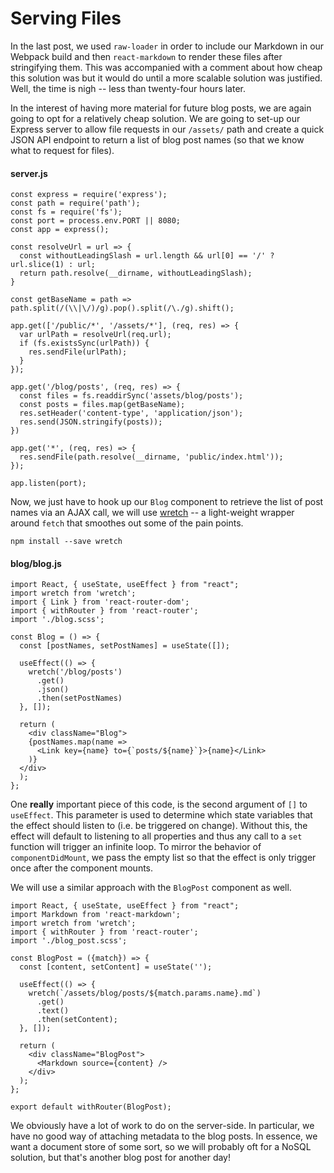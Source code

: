 # Serving Files

In the last post, we used `raw-loader` in order to include our Markdown in our Webpack build and then `react-markdown` to render these files after stringifying them. This was accompanied with a comment about how cheap this solution was but it would do until a more scalable solution was justified. Well, the time is nigh -- less than twenty-four hours later. 

In the interest of having more material for future blog posts, we are again going to opt for a relatively cheap solution. We are going to set-up our Express server to allow file requests in our `/assets/` path and create a quick JSON API endpoint to return a list of blog post names (so that we know what to request for files).

#### server.js
```
const express = require('express');
const path = require('path');
const fs = require('fs');
const port = process.env.PORT || 8080;
const app = express();

const resolveUrl = url => {
  const withoutLeadingSlash = url.length && url[0] == '/' ? url.slice(1) : url;
  return path.resolve(__dirname, withoutLeadingSlash);
}

const getBaseName = path => path.split(/(\\|\/)/g).pop().split(/\./g).shift();

app.get(['/public/*', '/assets/*'], (req, res) => {
  var urlPath = resolveUrl(req.url);
  if (fs.existsSync(urlPath)) {
    res.sendFile(urlPath);
  }
});

app.get('/blog/posts', (req, res) => {
  const files = fs.readdirSync('assets/blog/posts');
  const posts = files.map(getBaseName);
  res.setHeader('content-type', 'application/json');
  res.send(JSON.stringify(posts));
})

app.get('*', (req, res) => {
  res.sendFile(path.resolve(__dirname, 'public/index.html'));
});

app.listen(port);
```

Now, we just have to hook up our `Blog` component to retrieve the list of post names via an AJAX call, we will use [wretch](https://github.com/elbywan/wretch) -- a light-weight wrapper around `fetch` that smoothes out some of the pain points.

```
npm install --save wretch
```

#### blog/blog.js
```
import React, { useState, useEffect } from "react";
import wretch from 'wretch';
import { Link } from 'react-router-dom';
import { withRouter } from 'react-router';
import './blog.scss';

const Blog = () => {
  const [postNames, setPostNames] = useState([]);

  useEffect(() => {
    wretch('/blog/posts')
      .get()
      .json()
      .then(setPostNames)
  }, []);

  return (
    <div className="Blog">
    {postNames.map(name =>
      <Link key={name} to={`posts/${name}`}>{name}</Link>
    )}
  </div>
  );
};
```

One **really** important piece of this code, is the second argument of `[]` to `useEffect`. This parameter is used to determine which state variables that the effect should listen to (i.e. be triggered on change). Without this, the effect will default to listening to all properties and thus any call to a `set` function will trigger an infinite loop. To mirror the behavior of `componentDidMount`, we pass the empty list so that the effect is only trigger once after the component mounts.

We will use a similar approach with the `BlogPost` component as well.
```
import React, { useState, useEffect } from "react";
import Markdown from 'react-markdown';
import wretch from 'wretch';
import { withRouter } from 'react-router';
import './blog_post.scss';

const BlogPost = ({match}) => {
  const [content, setContent] = useState('');

  useEffect(() => {
    wretch(`/assets/blog/posts/${match.params.name}.md`)
      .get()
      .text()
      .then(setContent);
  }, []);

  return (
    <div className="BlogPost">
      <Markdown source={content} />
    </div>
  );
};

export default withRouter(BlogPost);
```

We obviously have a lot of work to do on the server-side. In particular, we have no good way of attaching metadata to the blog posts. In essence, we want a document store of some sort, so we will probably oft for a NoSQL solution, but that's another blog post for another day!